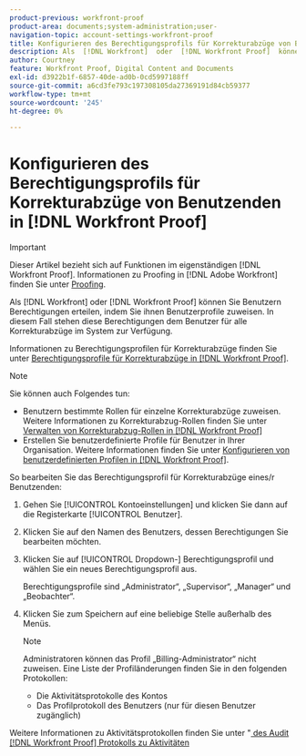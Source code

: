 ```yaml
---
product-previous: workfront-proof
product-area: documents;system-administration;user-
navigation-topic: account-settings-workfront-proof
title: Konfigurieren des Berechtigungsprofils für Korrekturabzüge von Benutzenden in [!DNL Workfront Proof]
description: Als  [!DNL Workfront]  oder  [!DNL Workfront Proof]  können Sie Benutzern Berechtigungen erteilen, indem Sie ihnen Benutzerprofile zuweisen. In diesem Fall stehen diese Berechtigungen dem Benutzer für alle Korrekturabzüge im System zur Verfügung.
author: Courtney
feature: Workfront Proof, Digital Content and Documents
exl-id: d3922b1f-6857-40de-ad0b-0cd5997188ff
source-git-commit: a6cd3fe793c197308105da27369191d84cb59377
workflow-type: tm+mt
source-wordcount: '245'
ht-degree: 0%

---
```


# Konfigurieren des Berechtigungsprofils für Korrekturabzüge von Benutzenden in [!DNL Workfront Proof]

>[!IMPORTANT]
>
>Dieser Artikel bezieht sich auf Funktionen im eigenständigen [!DNL Workfront Proof]. Informationen zu Proofing in [!DNL Adobe Workfront] finden Sie unter [Proofing](../../../review-and-approve-work/proofing/proofing.md).

Als [!DNL Workfront] oder [!DNL Workfront Proof] können Sie Benutzern Berechtigungen erteilen, indem Sie ihnen Benutzerprofile zuweisen. In diesem Fall stehen diese Berechtigungen dem Benutzer für alle Korrekturabzüge im System zur Verfügung.

Informationen zu Berechtigungsprofilen für Korrekturabzüge finden Sie unter [Berechtigungsprofile für Korrekturabzüge in [!DNL Workfront Proof]](../../../workfront-proof/wp-acct-admin/account-settings/proof-perm-profiles-in-wp.md).

>[!NOTE]
>
>Sie können auch Folgendes tun:
>
>* Benutzern bestimmte Rollen für einzelne Korrekturabzüge zuweisen. Weitere Informationen zu Korrekturabzug-Rollen finden Sie unter [Verwalten von Korrekturabzug-Rollen in [!DNL Workfront Proof]](../../../workfront-proof/wp-work-proofsfiles/share-proofs-and-files/manage-proof-roles.md)
>* Erstellen Sie benutzerdefinierte Profile für Benutzer in Ihrer Organisation. Weitere Informationen finden Sie unter [Konfigurieren von benutzerdefinierten Profilen in [!DNL Workfront Proof]](../../../workfront-proof/wp-acct-admin/account-settings/configure-custom-profiles.md).


So bearbeiten Sie das Berechtigungsprofil für Korrekturabzüge eines/r Benutzenden:

1. Gehen Sie [!UICONTROL Kontoeinstellungen] und klicken Sie dann auf die Registerkarte [!UICONTROL Benutzer].
1. Klicken Sie auf den Namen des Benutzers, dessen Berechtigungen Sie bearbeiten möchten.
1. Klicken Sie auf [!UICONTROL  Dropdown-] Berechtigungsprofil und wählen Sie ein neues Berechtigungsprofil aus.

   Berechtigungsprofile sind „Administrator“, „Supervisor“, „Manager“ und „Beobachter“.

1. Klicken Sie zum Speichern auf eine beliebige Stelle außerhalb des Menüs.

   >[!NOTE]
   >
   >Administratoren können das Profil „Billing-Administrator“ nicht zuweisen. Eine Liste der Profiländerungen finden Sie in den folgenden Protokollen:
   >   
   >   * Die Aktivitätsprotokolle des Kontos
   >   * Das Profilprotokoll des Benutzers (nur für diesen Benutzer zugänglich)


Weitere Informationen zu Aktivitätsprotokollen finden Sie unter &quot;[ des Audit [!DNL Workfront Proof] Protokolls zu Aktivitäten](../../../workfront-proof/wp-work-proofsfiles/basic-features/activity-audit-trail.md)
